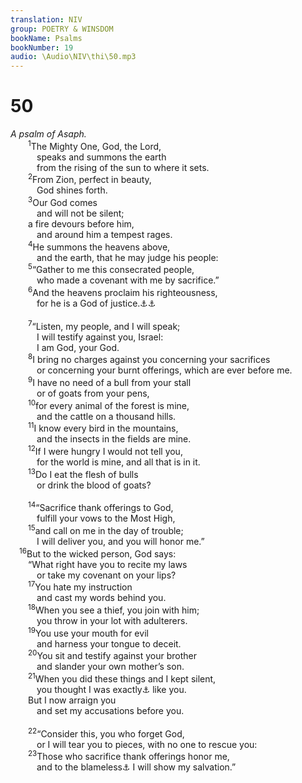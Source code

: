 ```yaml
---
translation: NIV
group: POETRY & WINSDOM
bookName: Psalms 
bookNumber: 19
audio: \Audio\NIV\thi\50.mp3
---
```


<div class="title"><h1>50</h1><i>A psalm of Asaph.</i></div>
<span class="verse thi_50_1">  <sup>1</sup>The Mighty One, God, the Lord, <br/>   speaks and summons the earth <br/>   from the rising of the sun to where it sets. <br/></span>
<span class="verse thi_50_2">  <sup>2</sup>From Zion, perfect in beauty, <br/>   God shines forth. <br/></span>
<span class="verse thi_50_3">  <sup>3</sup>Our God comes <br/>   and will not be silent; <br/>  a fire devours before him, <br/>   and around him a tempest rages. <br/></span>
<span class="verse thi_50_4">  <sup>4</sup>He summons the heavens above, <br/>   and the earth, that he may judge his people: <br/></span>
<span class="verse thi_50_5">  <sup>5</sup>“Gather to me this consecrated people, <br/>   who made a covenant with me by sacrifice.” <br/></span>
<span class="verse thi_50_6">  <sup>6</sup>And the heavens proclaim his righteousness, <br/>   for he is a God of justice.<a data-toggle="tooltip" data-placement="bottom" title="With a different word division of the Hebrew; Masoretic Text for God himself is judge">⚓</a><a data-toggle="tooltip" data-placement="bottom" title="The Hebrew has Selah (a word of uncertain meaning) here.">⚓</a><br/><br/></span>
<span class="verse thi_50_7">  <sup>7</sup>“Listen, my people, and I will speak; <br/>   I will testify against you, Israel: <br/>   I am God, your God. <br/></span>
<span class="verse thi_50_8">  <sup>8</sup>I bring no charges against you concerning your sacrifices <br/>   or concerning your burnt offerings, which are ever before me. <br/></span>
<span class="verse thi_50_9">  <sup>9</sup>I have no need of a bull from your stall <br/>   or of goats from your pens, <br/></span>
<span class="verse thi_50_10">  <sup>10</sup>for every animal of the forest is mine, <br/>   and the cattle on a thousand hills. <br/></span>
<span class="verse thi_50_11">  <sup>11</sup>I know every bird in the mountains, <br/>   and the insects in the fields are mine. <br/></span>
<span class="verse thi_50_12">  <sup>12</sup>If I were hungry I would not tell you, <br/>   for the world is mine, and all that is in it. <br/></span>
<span class="verse thi_50_13">  <sup>13</sup>Do I eat the flesh of bulls <br/>   or drink the blood of goats? <br/><br/></span>
<span class="verse thi_50_14">  <sup>14</sup>“Sacrifice thank offerings to God, <br/>   fulfill your vows to the Most High, <br/></span>
<span class="verse thi_50_15">  <sup>15</sup>and call on me in the day of trouble; <br/>   I will deliver you, and you will honor me.” <br/></span>
<span class="verse thi_50_16"> <sup>16</sup>But to the wicked person, God says: <br/>  “What right have you to recite my laws <br/>   or take my covenant on your lips? <br/></span>
<span class="verse thi_50_17">  <sup>17</sup>You hate my instruction <br/>   and cast my words behind you. <br/></span>
<span class="verse thi_50_18">  <sup>18</sup>When you see a thief, you join with him; <br/>   you throw in your lot with adulterers. <br/></span>
<span class="verse thi_50_19">  <sup>19</sup>You use your mouth for evil <br/>   and harness your tongue to deceit. <br/></span>
<span class="verse thi_50_20">  <sup>20</sup>You sit and testify against your brother <br/>   and slander your own mother’s son. <br/></span>
<span class="verse thi_50_21">  <sup>21</sup>When you did these things and I kept silent, <br/>   you thought I was exactly<a data-toggle="tooltip" data-placement="bottom" title="Or thought the ‘I am’ was">⚓</a> like you. <br/>  But I now arraign you <br/>   and set my accusations before you. <br/><br/></span>
<span class="verse thi_50_22">  <sup>22</sup>“Consider this, you who forget God, <br/>   or I will tear you to pieces, with no one to rescue you: <br/></span>
<span class="verse thi_50_23">  <sup>23</sup>Those who sacrifice thank offerings honor me, <br/>   and to the blameless<a data-toggle="tooltip" data-placement="bottom" title="Probable reading of the original Hebrew text; the meaning of the Masoretic Text for this phrase is uncertain.">⚓</a> I will show my salvation.” <br/></span>

